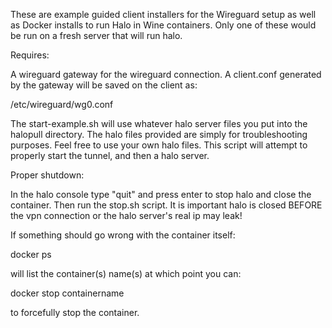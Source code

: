 These are example guided client installers for the Wireguard setup as well as Docker installs to run Halo in Wine containers. Only one of these would be run on a fresh server that will run halo.


Requires:

A wireguard gateway for the wireguard connection. A client.conf generated by the gateway will be saved on the client as:

/etc/wireguard/wg0.conf



The start-example.sh will use whatever halo server files you put into the halopull directory. The halo files provided are simply for troubleshooting purposes.
Feel free to use your own halo files. This script will attempt to properly start the tunnel, and then a halo server.



Proper shutdown:

In the halo console type "quit" and press enter to stop halo and close the container. Then run the stop.sh script. It is important halo is closed BEFORE the vpn connection or the halo server's real ip may leak!

If something should go wrong with the container itself:


docker ps


will list the container(s) name(s) at which point you can:


docker stop containername


to forcefully stop the container.




